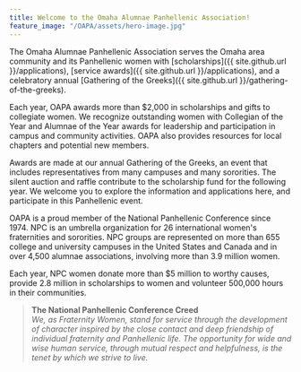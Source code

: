```yaml
---
title: Welcome to the Omaha Alumnae Panhellenic Association!
feature_image: "/OAPA/assets/hero-image.jpg"
---
```



The Omaha Alumnae Panhellenic Association serves the Omaha area community and its Panhellenic women with [scholarships]({{ site.github.url }}/applications), [service awards]({{ site.github.url }}/applications), and a celebratory annual [Gathering of the Greeks]({{ site.github.url }}/gathering-of-the-greeks).

Each year, OAPA awards more than $2,000 in scholarships and gifts to collegiate women. We recognize outstanding women with Collegian of the Year and Alumnae of the Year awards for leadership and participation in campus and community activities. OAPA also provides resources for local chapters and potential new members.

Awards are made at our annual Gathering of the Greeks, an event that includes representatives from many campuses and many sororities. The silent auction and raffle contribute to the scholarship fund for the following year. We welcome you to explore the information and applications here, and participate in this Panhellenic event.

OAPA is a proud member of the National Panhellenic Conference since 1974. NPC is an umbrella organization for 26 international women&#39;s fraternities and sororities. NPC groups are represented on more than 655 college and university campuses in the United States and Canada and in over 4,500 alumnae associations, involving more than 3.9 million women.

Each year, NPC women donate more than $5 million to worthy causes, provide 2.8 million in scholarships to women and volunteer 500,000 hours in their communities.

> **The National Panhellenic Conference Creed**  
*We, as Fraternity Women, stand for service through the development of character inspired by the close contact and deep friendship of individual fraternity and Panhellenic life. The opportunity for wide and wise human service, through mutual respect and helpfulness, is the tenet by which we strive to live.*
